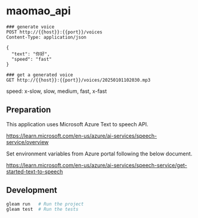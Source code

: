# maomao_api

```
### generate voice
POST http://{{host}}:{{port}}/voices
Content-Type: application/json

{
  "text": "你好",
  "speed": "fast"
}

### get a generated voice
GET http://{{host}}:{{port}}/voices/20250101102030.mp3
```

speed: x-slow, slow, medium, fast, x-fast

## Preparation

This application uses Microsoft Azure Text to speech API.

https://learn.microsoft.com/en-us/azure/ai-services/speech-service/overview

Set environment variables from Azure portal following the below document.

https://learn.microsoft.com/en-us/azure/ai-services/speech-service/get-started-text-to-speech

## Development

```sh
gleam run   # Run the project
gleam test  # Run the tests
```

